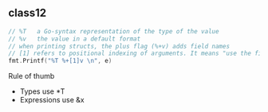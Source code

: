 ## class12

```go
// %T	a Go-syntax representation of the type of the value
// %v	the value in a default format
// when printing structs, the plus flag (%+v) adds field names
// [1] refers to positional indexing of arguments. It means "use the first argument again
fmt.Printf("%T %+[1]v \n", e)
```

Rule of thumb
- Types use *T
- Expressions use &x